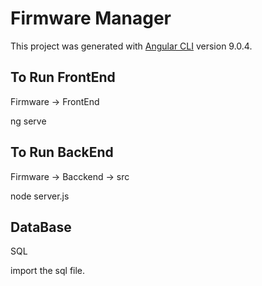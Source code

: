 # Firmware Manager

This project was generated with [Angular CLI](https://github.com/angular/angular-cli) version 9.0.4.

## To Run FrontEnd

Firmware -> FrontEnd 

ng serve

## To Run BackEnd

Firmware -> Bacckend -> src 

node server.js

## DataBase 

SQL

import the sql file.

